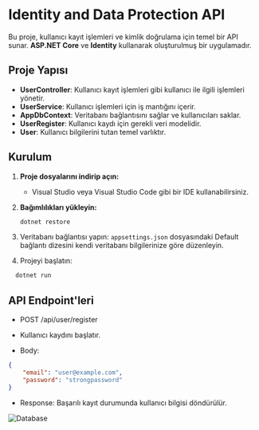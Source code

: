 ﻿# Identity and Data Protection API

Bu proje, kullanıcı kayıt işlemleri ve kimlik doğrulama için temel bir API sunar. **ASP.NET Core** ve **Identity** kullanarak oluşturulmuş bir uygulamadır.

## Proje Yapısı

- **UserController**: Kullanıcı kayıt işlemleri gibi kullanıcı ile ilgili işlemleri yönetir.
- **UserService**: Kullanıcı işlemleri için iş mantığını içerir.
- **AppDbContext**: Veritabanı bağlantısını sağlar ve kullanıcıları saklar.
- **UserRegister**: Kullanıcı kaydı için gerekli veri modelidir.
- **User**: Kullanıcı bilgilerini tutan temel varlıktır.

## Kurulum

1. **Proje dosyalarını indirip açın:**
   - Visual Studio veya Visual Studio Code gibi bir IDE kullanabilirsiniz.

2. **Bağımlılıkları yükleyin:**
   ```bash
   dotnet restore
   ````
3. Veritabanı bağlantısı yapın: `appsettings.json` dosyasındaki Default bağlantı dizesini kendi veritabanı bilgilerinize göre düzenleyin.
4. Projeyi başlatın:
 ```bash
   dotnet run
   ````
## API Endpoint'leri
* POST /api/user/register

* Kullanıcı kaydını başlatır.
* Body:
```json
{
    "email": "user@example.com",
    "password": "strongpassword"
}
````
* Response: Başarılı kayıt durumunda kullanıcı bilgisi döndürülür.

![Database](./assets/pgAdmin.png)